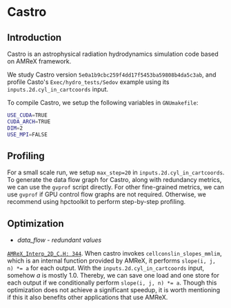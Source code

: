 # Castro

## Introduction

Castro is an astrophysical radiation hydrodynamics simulation code based on AMReX framework.

We study Castro version `5e0a1b9cbc259f4dd17f5453ba59808b4da5c3ab`,
and profile Casto's `Exec/hydro_tests/Sedov` example using its `inputs.2d.cyl_in_cartcoords` input.

To compile Castro, we setup the following variables in `GNUmakefile`:

```bash
USE_CUDA=TRUE
CUDA_ARCH=TRUE
DIM=2
USE_MPI=FALSE
```

## Profiling

For a small scale run, we setup `max_step=20` in `inputs.2d.cyl_in_cartcoords`.
To generate the data flow graph for Castro, along with redundancy metrics, we can use the `gvprof` script directly.
For other fine-grained metrics, we can use `gvprof` if GPU control flow graphs are not required. Otherwise, we recommend using hpctoolkit to perform step-by-step profiling. 

## Optimization

- *data_flow* - *redundant values*

[`AMReX_Interp_2D_C.H: 344`](https://github.com/AMReX-Codes/amrex/blob/b7ddf2d2677fce63a567612978e01ced288dbda2/Src/AmrCore/AMReX_Interp_2D_C.H#L344). When castro invokes `cellconslin_slopes_mmlim`, which is an internal function provided by AMReX, it performs `slope(i, j, n) *= a` for each output.
With the `inputs.2d.cyl_in_cartcoords` input, somehow *a* is mostly 1.0.
Thereby, we can save one load and one store for each output if we conditionally perform `slope(i, j, n) *= a`.
Though this optimization does not achieve a significant speedup, it is worth mentioning if this it also benefits other applications that use AMReX.